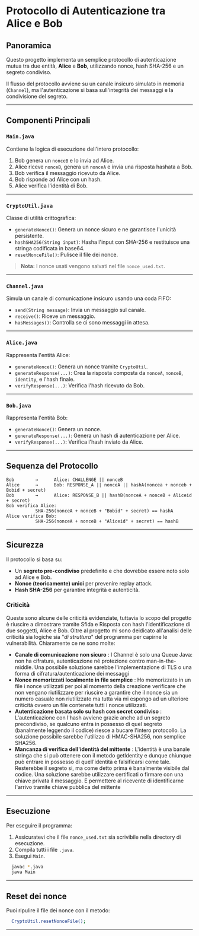 # Protocollo di Autenticazione tra Alice e Bob

## Panoramica

Questo progetto implementa un semplice protocollo di autenticazione mutua tra due entità, **Alice** e **Bob**, utilizzando nonce, hash SHA-256 e un segreto condiviso.

Il flusso del protocollo avviene su un canale insicuro simulato in memoria (`Channel`), ma l'autenticazione si basa sull'integrità dei messaggi e la condivisione del segreto.

---

## Componenti Principali

### `Main.java`

Contiene la logica di esecuzione dell'intero protocollo:

1. Bob genera un `nonceB` e lo invia ad Alice.
2. Alice riceve `nonceB`, genera un `nonceA` e invia una risposta hashata a Bob.
3. Bob verifica il messaggio ricevuto da Alice.
4. Bob risponde ad Alice con un hash.
5. Alice verifica l'identità di Bob.

---

### `CryptoUtil.java`

Classe di utilità crittografica:

- `generateNonce()`: Genera un nonce sicuro e ne garantisce l'unicità persistente.
- `hashSHA256(String input)`: Hasha l'input con SHA-256 e restituisce una stringa codificata in base64.
- `resetNonceFile()`: Pulisce il file dei nonce.

> **Nota:** I nonce usati vengono salvati nel file `nonce_used.txt`.

---

### `Channel.java`

Simula un canale di comunicazione insicuro usando una coda FIFO:

- `send(String message)`: Invia un messaggio sul canale.
- `receive()`: Riceve un messaggio.
- `hasMessages()`: Controlla se ci sono messaggi in attesa.

---

### `Alice.java`

Rappresenta l'entità Alice:

- `generateNonce()`: Genera un nonce tramite `CryptoUtil`.
- `generateResponse(...)`: Crea la risposta composta da `nonceA`, `nonceB`, `identity`, e l'hash finale.
- `verifyResponse(...)`: Verifica l'hash ricevuto da Bob.

---

### `Bob.java`

Rappresenta l'entità Bob:

- `generateNonce()`: Genera un nonce.
- `generateResponse(...)`: Genera un hash di autenticazione per Alice.
- `verifyResponse(...)`: Verifica l'hash inviato da Alice.

---

## Sequenza del Protocollo

```text
Bob        →      Alice: CHALLENGE || nonceB
Alice      →      Bob: RESPONSE_A || nonceA || hashA(noncea + nonceb + Bobid + secret)
Bob        →      Alice: RESPONSE_B || hashB(nonceA + nonceB + Aliceid + secret)
Bob verifica Alice:
           SHA-256(nonceA + nonceB + "Bobid" + secret) == hashA
Alice verifica Bob:
           SHA-256(nonceA + nonceB + "Aliceid" + secret) == hashB
```

---

## Sicurezza

Il protocollo si basa su:

- Un **segreto pre-condiviso** predefinito e che dovrebbe essere noto solo ad Alice e Bob.
- **Nonce (teoricamente) unici** per prevenire replay attack.
- **Hash SHA-256** per garantire integrità e autenticità.

### Criticità
Queste sono alcune delle criticità evidenziate, tuttavia lo scopo del progetto è riuscire a dimostrare tramite Sfida e Risposta con hash l'identificazione di due soggetti, Alice e Bob. Oltre al progetto mi sono deidicato all'analisi delle criticità sia logiche sia "*di struttura*" del programma per capirne le vulnerabilità. Chiaramente ce ne sono molte:
- **Canale di comunicazione non sicuro** : l Channel è solo una Queue Java: non ha cifratura, autenticazione né protezione contro man-in-the-middle. Una possibile soluzione sarebbe l'implementazione di TLS o una forma di cifratura/autenticazione dei messaggi 
- **Nonce memorizzati localmente in file semplice** : Ho memorizzato in un file i nonce utilizzati per poi al momento della creazione verificare che non vengano riutilizzare per riuscire a garantire che il nonce sia un numero casuale non riutilizzato ma tutta via mi espongo ad un ulteriore criticità ovvero un file contenete tutti i nonce utilizzati.
- **Autenticazione basata solo su hash con secret condiviso** : L'autenticazione con l'hash avviene grazie anche ad un segreto precondiviso, se qualcuno entra in possesso di quel segreto (banalmente leggendo il codice) riesce a bucare l'intero protocollo. La soluzione possibile sarebbe l'utilizzo di HMAC-SHA256, non semplice SHA256.
- **Mancanza di verifica dell'identità del mittente** : L'identità è una banale stringa che si può ottenere con il metodo getIdentity e dunque chiunque può entrare in possesso di quell'identità e falsificarsi come tale. Resterebbe il segreto si, ma come detto prima è banalmente visibile dal codice. Una soluzione sarebbe utilizzare certificati o firmare con una chiave privata il messaggio. E permettere al ricevente di identificarne l'arrivo tramite chiave pubblica del mittente


---

## Esecuzione

Per eseguire il programma:

1. Assicuratevi che il file `nonce_used.txt` sia scrivibile nella directory di esecuzione.
2. Compila tutti i file `.java`.
3. Esegui `Main`.

```bash
  javac *.java
  java Main
```

---

## Reset dei nonce
Puoi ripulire il file dei nonce con il metodo:

```bash
  CryptoUtil.resetNonceFile();
```

---
